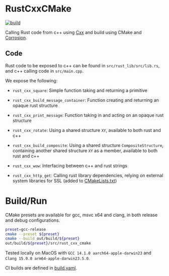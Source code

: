 # RustCxxCMake

[![build](https://github.com/jon-smith/RustCxxCmake/actions/workflows/build.yaml/badge.svg)](https://github.com/jon-smith/RustCxxCmake/actions/workflows/build.yaml)

Calling Rust code from c++ using [Cxx](https://github.com/dtolnay/cxx) and build using CMake and [Corrosion](https://github.com/AndrewGaspar/corrosion).

## Code

Rust code to be exposed to c++ can be found in `src/rust_lib/src/lib.rs`, and c++ calling code in `src/main.cpp`.

We expose the following:

- `rust_cxx_square`: Simple function taking and returning a primitive

- `rust_cxx_build_message_container`: Function creating and returning an opaque rust structure

- `rust_cxx_print_message`: Function taking in and acting on an opaque rust structure

- `rust_cxx_rotate`: Using a shared structure `XY`, available to both rust and c++

- `rust_cxx_build_composite`: Using a shared structure `CompositeStructure`, containing another shared structure `XY` as a member, available to both rust and c++

- `rust_cxx_wow`: Interfacing between c++ and rust strings

- `rust_cxx_http_get`: Calling rust library dependencies, relying on external system libraries for SSL (added to [CMakeLists.txt](./src/CMakeLists.txt))

# Build/Run

CMake presets are available for gcc, msvc x64 and clang, in both release and debug configurations.

```sh
preset=gcc-release
cmake --preset ${preset}
cmake --build out/build/${preset}
out/build/${preset}/src/rust_cxx_cmake
```

Tested locally on MacOS with `GCC 14.1.0 aarch64-apple-darwin23` and `Clang 15.0.0 arm64-apple-darwin23.5.0`.

CI builds are defined in [build.yaml](./.github/workflows/build.yaml).
